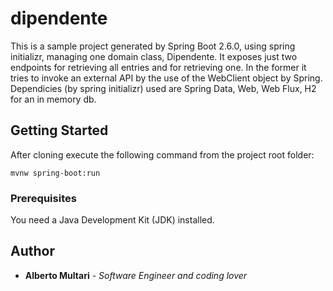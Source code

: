 # dipendente

This is a sample project generated by Spring Boot 2.6.0, using spring initializr,  managing one domain class, Dipendente. It exposes just two endpoints for retrieving all entries and for retrieving one. In the former it tries to invoke an external API by the use of the WebClient object by Spring.
Dependicies (by spring initializr) used are Spring Data, Web, Web Flux, H2 for an in memory db.


## Getting Started

After cloning execute the following command from the project root folder:

```
mvnw spring-boot:run
```

### Prerequisites

You need a Java Development Kit (JDK) installed.


## Author

* **Alberto Multari** - *Software Engineer and coding lover* 